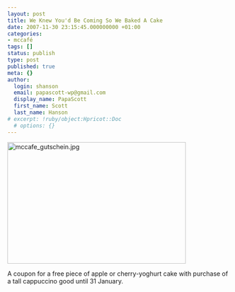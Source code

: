 ```yaml
---
layout: post
title: We Knew You'd Be Coming So We Baked A Cake
date: 2007-11-30 23:15:45.000000000 +01:00
categories:
- mccafé
tags: []
status: publish
type: post
published: true
meta: {}
author:
  login: shanson
  email: papascott-wp@gmail.com
  display_name: PapaScott
  first_name: Scott
  last_name: Hanson
# excerpt: !ruby/object:Hpricot::Doc
  # options: {}
---
```

<p><img src="http://www.papascott.de/wordpress/wp-content/uploads/2007/11/mccafe-gutschein.jpg" alt="mccafe_gutschein.jpg" border="0" width="403" height="275" /></p>
<p>A coupon for a free piece of apple or cherry-yoghurt cake with purchase of a tall cappuccino good until 31 January. </p>
